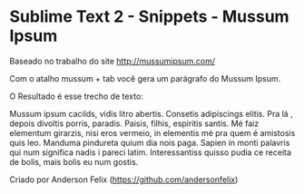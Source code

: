 Sublime Text 2 - Snippets - Mussum Ipsum
========================================

Baseado no trabalho do site http://mussumipsum.com/

Com o atalho mussum + tab você gera um parágrafo do Mussum Ipsum.

O Resultado é esse trecho de texto:

Mussum ipsum cacilds, vidis litro abertis. Consetis adipiscings elitis. Pra lá , depois divoltis porris, paradis. Paisis, filhis, espiritis santis. Mé faiz elementum girarzis, nisi eros vermeio, in elementis mé pra quem é amistosis quis leo. Manduma pindureta quium dia nois paga. Sapien in monti palavris qui num significa nadis i pareci latim. Interessantiss quisso pudia ce receita de bolis, mais bolis eu num gostis.

Criado por Anderson Felix (https://github.com/andersonfelix)
